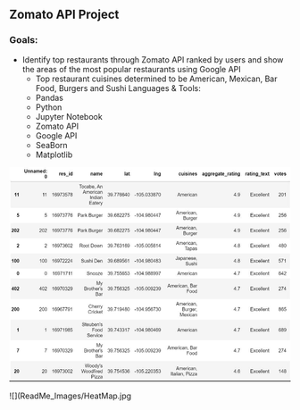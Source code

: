 ## Zomato API Project

### Goals:
- Identify top restaurants through Zomato API ranked by users and show the areas of the most popular restaurants using Google API
  - Top restaurant cuisines determined to be American, Mexican, Bar Food, Burgers and Sushi
Languages & Tools:
  - Pandas
  - Python
  - Jupyter Notebook
  - Zomato API
  - Google API
  - SeaBorn
  - Matplotlib
    
![](ReadMe_Images/Top_Ten.jpg)

![](ReadMe_Images/HeatMap.jpg

